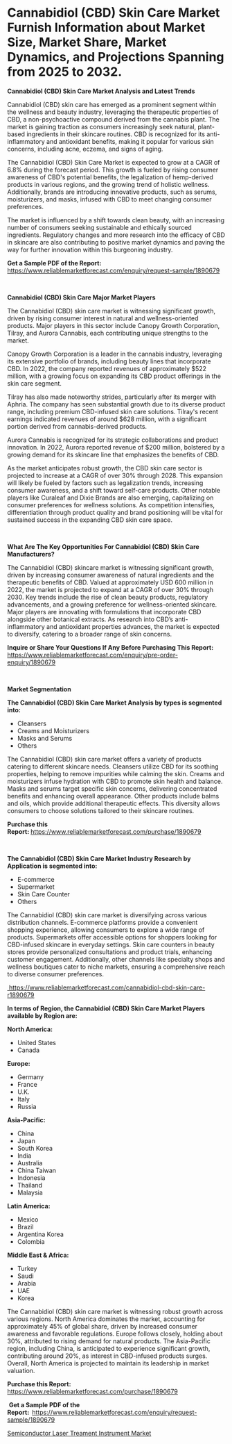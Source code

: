 <p><h1>Cannabidiol (CBD) Skin Care Market Furnish Information about Market Size, Market Share, Market Dynamics, and Projections Spanning from 2025 to 2032.</h1></p><p><strong>Cannabidiol (CBD) Skin Care Market Analysis and Latest Trends</strong></p>
<p><p>Cannabidiol (CBD) skin care has emerged as a prominent segment within the wellness and beauty industry, leveraging the therapeutic properties of CBD, a non-psychoactive compound derived from the cannabis plant. The market is gaining traction as consumers increasingly seek natural, plant-based ingredients in their skincare routines. CBD is recognized for its anti-inflammatory and antioxidant benefits, making it popular for various skin concerns, including acne, eczema, and signs of aging.</p><p>The Cannabidiol (CBD) Skin Care Market is expected to grow at a CAGR of 6.8% during the forecast period. This growth is fueled by rising consumer awareness of CBD's potential benefits, the legalization of hemp-derived products in various regions, and the growing trend of holistic wellness. Additionally, brands are introducing innovative products, such as serums, moisturizers, and masks, infused with CBD to meet changing consumer preferences.</p><p>The market is influenced by a shift towards clean beauty, with an increasing number of consumers seeking sustainable and ethically sourced ingredients. Regulatory changes and more research into the efficacy of CBD in skincare are also contributing to positive market dynamics and paving the way for further innovation within this burgeoning industry.</p></p>
<p><strong>Get a Sample PDF of the Report:&nbsp;</strong> <a href="https://www.reliablemarketforecast.com/enquiry/request-sample/1890679?utm_campaign=2190&utm_medium=2&utm_source=Github&utm_content=ia&utm_term=10022025&utm_id=cannabidiol-cbd-skin-care">https://www.reliablemarketforecast.com/enquiry/request-sample/1890679</a></p>
<p>&nbsp;</p>
<p><strong>Cannabidiol (CBD) Skin Care Major Market Players</strong></p>
<p><p>The Cannabidiol (CBD) skin care market is witnessing significant growth, driven by rising consumer interest in natural and wellness-oriented products. Major players in this sector include Canopy Growth Corporation, Tilray, and Aurora Cannabis, each contributing unique strengths to the market.</p><p>Canopy Growth Corporation is a leader in the cannabis industry, leveraging its extensive portfolio of brands, including beauty lines that incorporate CBD. In 2022, the company reported revenues of approximately $522 million, with a growing focus on expanding its CBD product offerings in the skin care segment.</p><p>Tilray has also made noteworthy strides, particularly after its merger with Aphria. The company has seen substantial growth due to its diverse product range, including premium CBD-infused skin care solutions. Tilray's recent earnings indicated revenues of around $628 million, with a significant portion derived from cannabis-derived products.</p><p>Aurora Cannabis is recognized for its strategic collaborations and product innovation. In 2022, Aurora reported revenue of $200 million, bolstered by a growing demand for its skincare line that emphasizes the benefits of CBD.</p><p>As the market anticipates robust growth, the CBD skin care sector is projected to increase at a CAGR of over 30% through 2028. This expansion will likely be fueled by factors such as legalization trends, increasing consumer awareness, and a shift toward self-care products. Other notable players like Curaleaf and Dixie Brands are also emerging, capitalizing on consumer preferences for wellness solutions. As competition intensifies, differentiation through product quality and brand positioning will be vital for sustained success in the expanding CBD skin care space.</p></p>
<p>&nbsp;</p>
<p><strong>What Are The Key Opportunities For Cannabidiol (CBD) Skin Care Manufacturers?</strong></p>
<p><p>The Cannabidiol (CBD) skincare market is witnessing significant growth, driven by increasing consumer awareness of natural ingredients and the therapeutic benefits of CBD. Valued at approximately USD 600 million in 2022, the market is projected to expand at a CAGR of over 30% through 2030. Key trends include the rise of clean beauty products, regulatory advancements, and a growing preference for wellness-oriented skincare. Major players are innovating with formulations that incorporate CBD alongside other botanical extracts. As research into CBD’s anti-inflammatory and antioxidant properties advances, the market is expected to diversify, catering to a broader range of skin concerns.</p></p>
<p><strong>Inquire or Share Your Questions If Any Before Purchasing This Report:</strong> <a href="https://www.reliablemarketforecast.com/enquiry/pre-order-enquiry/1890679?utm_campaign=2190&utm_medium=2&utm_source=Github&utm_content=ia&utm_term=10022025&utm_id=cannabidiol-cbd-skin-care">https://www.reliablemarketforecast.com/enquiry/pre-order-enquiry/1890679</a></p>
<p>&nbsp;</p>
<p><strong>Market Segmentation</strong></p>
<p><strong>The Cannabidiol (CBD) Skin Care Market Analysis by types is segmented into:</strong></p>
<p><ul><li>Cleansers</li><li>Creams and Moisturizers</li><li>Masks and Serums</li><li>Others</li></ul></p>
<p><p>The Cannabidiol (CBD) skin care market offers a variety of products catering to different skincare needs. Cleansers utilize CBD for its soothing properties, helping to remove impurities while calming the skin. Creams and moisturizers infuse hydration with CBD to promote skin health and balance. Masks and serums target specific skin concerns, delivering concentrated benefits and enhancing overall appearance. Other products include balms and oils, which provide additional therapeutic effects. This diversity allows consumers to choose solutions tailored to their skincare routines.</p></p>
<p><strong>Purchase this Report:&nbsp;</strong><a href="https://www.reliablemarketforecast.com/purchase/1890679?utm_campaign=2190&utm_medium=2&utm_source=Github&utm_content=ia&utm_term=10022025&utm_id=cannabidiol-cbd-skin-care">https://www.reliablemarketforecast.com/purchase/1890679</a></p>
<p>&nbsp;</p>
<p><strong>The Cannabidiol (CBD) Skin Care Market Industry Research by Application is segmented into:</strong></p>
<p><ul><li>E-commerce</li><li>Supermarket</li><li>Skin Care Counter</li><li>Others</li></ul></p>
<p><p>The Cannabidiol (CBD) skin care market is diversifying across various distribution channels. E-commerce platforms provide a convenient shopping experience, allowing consumers to explore a wide range of products. Supermarkets offer accessible options for shoppers looking for CBD-infused skincare in everyday settings. Skin care counters in beauty stores provide personalized consultations and product trials, enhancing customer engagement. Additionally, other channels like specialty shops and wellness boutiques cater to niche markets, ensuring a comprehensive reach to diverse consumer preferences.</p></p>
<p><a href="https://www.reliablemarketforecast.com/cannabidiol-cbd-skin-care-r1890679?utm_campaign=2190&utm_medium=2&utm_source=Github&utm_content=ia&utm_term=10022025&utm_id=cannabidiol-cbd-skin-care">&nbsp;https://www.reliablemarketforecast.com/cannabidiol-cbd-skin-care-r1890679</a></p>
<p><strong>In terms of Region, the Cannabidiol (CBD) Skin Care Market Players available by Region are:</strong></p>
<p>
    <p> <strong> North America: </strong>
        <ul>
            <li>United States</li>
            <li>Canada</li>
        </ul>
        </p> 
    <p> <strong> Europe: </strong>
        <ul>
            <li>Germany</li>
            <li>France</li>
            <li>U.K.</li>
            <li>Italy</li>
            <li>Russia</li>
        </ul>
        </p> 
    <p> <strong> Asia-Pacific: </strong>
        <ul>
            <li>China</li>
            <li>Japan</li>
            <li>South Korea</li>
            <li>India</li>
            <li>Australia</li>
            <li>China Taiwan</li>
            <li>Indonesia</li>
            <li>Thailand</li>
            <li>Malaysia</li>
        </ul>
        </p> 
    <p> <strong> Latin America: </strong>
        <ul>
            <li>Mexico</li>
            <li>Brazil</li>
            <li>Argentina Korea</li>
            <li>Colombia</li>
        </ul>
        </p> 
    <p> <strong> Middle East & Africa: </strong>
        <ul>
            <li>Turkey</li>
            <li>Saudi</li>
            <li>Arabia</li>
            <li>UAE</li>
            <li>Korea</li>
        </ul>
    </p>
    </p>
<p><p>The Cannabidiol (CBD) skin care market is witnessing robust growth across various regions. North America dominates the market, accounting for approximately 45% of global share, driven by increased consumer awareness and favorable regulations. Europe follows closely, holding about 30%, attributed to rising demand for natural products. The Asia-Pacific region, including China, is anticipated to experience significant growth, contributing around 20%, as interest in CBD-infused products surges. Overall, North America is projected to maintain its leadership in market valuation.</p></p>
<p><strong>Purchase this Report: </strong><a href="https://www.reliablemarketforecast.com/purchase/1890679?utm_campaign=2190&utm_medium=2&utm_source=Github&utm_content=ia&utm_term=10022025&utm_id=cannabidiol-cbd-skin-care">https://www.reliablemarketforecast.com/purchase/1890679</a></p>
<p>&nbsp;<strong>Get a Sample PDF of the Report:&nbsp;&nbsp;</strong><a href="https://www.reliablemarketforecast.com/enquiry/request-sample/1890679?utm_campaign=2190&utm_medium=2&utm_source=Github&utm_content=ia&utm_term=10022025&utm_id=cannabidiol-cbd-skin-care">https://www.reliablemarketforecast.com/enquiry/request-sample/1890679</a></p>
<p><strong></strong></p>
<p><p><a href="https://github.com/gullattedenna/Market-Research-Report-List-1/blob/main/semiconductor-laser-treament-instrument-market.md?utm_campaign=2190&utm_medium=2&utm_source=Github&utm_content=ia&utm_term=10022025&utm_id=cannabidiol-cbd-skin-care">Semiconductor Laser Treament Instrument Market</a></p></p>